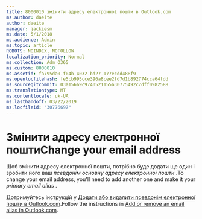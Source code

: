 ```yaml
---
title: 8000010 змінити адресу електронної пошти в Outlook.com
ms.author: daeite
author: daeite
manager: jackiesm
ms.date: 5/1/2018
ms.audience: Admin
ms.topic: article
ROBOTS: NOINDEX, NOFOLLOW
localization_priority: Normal
ms.collection: Adm_O365
ms.custom: 8000010
ms.assetid: fa795da0-f04b-4032-bd27-177ecdd488f9
ms.openlocfilehash: fe5cb995cce396a8cee2fd7d1b892774cca64fdd
ms.sourcegitcommit: 03a156a9c9740521155a30775492c7dff0982588
ms.translationtype: MT
ms.contentlocale: uk-UA
ms.lasthandoff: 03/22/2019
ms.locfileid: "30776697"
---
```

# <a name="change-your-email-address"></a><span data-ttu-id="eebe5-102">Змінити адресу електронної пошти</span><span class="sxs-lookup"><span data-stu-id="eebe5-102">Change your email address</span></span>

<span data-ttu-id="eebe5-103">Щоб змінити адресу електронної пошти, потрібно буде додати ще один і зробити його ваш *псевдонім основну адресу електронної пошти* .</span><span class="sxs-lookup"><span data-stu-id="eebe5-103">To change your email address, you'll need to add another one and make it your  *primary email alias*  .</span></span> 
  
<span data-ttu-id="eebe5-104">Дотримуйтесь інструкцій у [Додати або видалити псевдонім електронної пошти в Outlook.com](https://go.microsoft.com/fwlink/p/?linkid=873115).</span><span class="sxs-lookup"><span data-stu-id="eebe5-104">Follow the instructions in [Add or remove an email alias in Outlook.com](https://go.microsoft.com/fwlink/p/?linkid=873115).</span></span>
  

